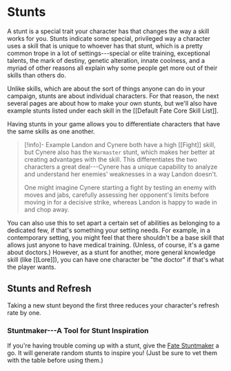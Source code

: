 # Stunts

A stunt is a special trait your character has that changes the way a skill works for you. Stunts indicate some special, privileged way a character uses a skill that is unique to whoever has that stunt, which is a pretty common trope in a lot of settings---special or elite training, exceptional talents, the mark of destiny, genetic alteration, innate coolness, and a myriad of other reasons all explain why some people get more out of their skills than others do.

Unlike skills, which are about the sort of things anyone can do in your campaign, stunts are about individual characters. For that reason, the next several pages are about how to make your own stunts, but we'll also have example stunts listed under each skill in the [[Default Fate Core Skill List]].

Having stunts in your game allows you to differentiate characters that have the same skills as one another.

> [!info]- Example
> Landon and Cynere both have a high [[Fight]] skill, but Cynere also has the `Warmaster` stunt, which makes her better at creating advantages with the skill. This differentiates the two characters a great deal---Cynere has a unique capability to analyze and understand her enemies' weaknesses in a way Landon doesn't.
>
> One might imagine Cynere starting a fight by testing an enemy with moves and jabs, carefully assessing her opponent's limits before moving in for a decisive strike, whereas Landon is happy to wade in and chop away.

You can also use this to set apart a certain set of abilities as belonging to a dedicated few, if that's something your setting needs. For example, in a contemporary setting, you might feel that there shouldn't be a base skill that allows just anyone to have medical training. (Unless, of course, it's a game about doctors.) However, as a stunt for another, more general knowledge skill (like [[Lore]]), you can have one character be "the doctor" if that's what the player wants. 

## Stunts and Refresh

Taking a new stunt beyond the first three reduces your character's refresh rate by one.

### Stuntmaker---A Tool for Stunt Inspiration

If you're having trouble coming up with a stunt, give the [Fate Stuntmaker](https://fate-srd.com/stunt-maker/) a go. It will generate random stunts to inspire you! (Just be sure to vet them with the table before using them.)